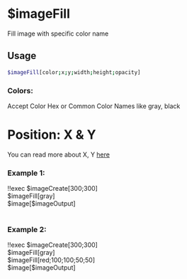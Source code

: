 # $imageFill

Fill image with specific color name

## Usage

```bash
$imageFill[color;x;y;width;height;opacity]
```

### Colors:
Accept Color Hex or Common Color Names like gray, black

# Position: X & Y
You can read more about X, Y [here](./../CodeReferences/ref.imgbuild.position.md)

### Example 1:
<discord-messages>
          <discord-message :bot="false" role-color="#ffcc9a" author="Member">
        !!exec $imageCreate[300;300]<br>$imageFill[gray]<br>$image[$imageOutput]<br><br>
          </discord-message>
          <discord-message :bot="true" role-color="#0099ff" author="Custom Command" avatar="https://media.discordapp.net/avatars/725721249652670555/781224f90c3b841ba5b40678e032f74a.webp">
            <discord-embed slot="embeds" image="https://i.imgur.com/NwKtUYB.png">
            </discord-embed>
          </discord-message>
</discord-messages>

### Example 2:
<discord-messages>
          <discord-message :bot="false" role-color="#ffcc9a" author="Member">
        !!exec $imageCreate[300;300]<br>$imageFill[gray]<br>$imageFill[red;100;100;50;50]<br>$image[$imageOutput]<br><br>
          </discord-message>
          <discord-message :bot="true" role-color="#0099ff" author="Custom Command" avatar="https://media.discordapp.net/avatars/725721249652670555/781224f90c3b841ba5b40678e032f74a.webp">
            <discord-embed slot="embeds" image="https://i.imgur.com/QeSr9tZ.png">
            </discord-embed>
        </discord-message>
</discord-messages>